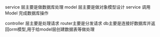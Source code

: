 service 层主要是做数据库处理
model 层主要是做对象模型设计
service 调用 Model 完成数据库操作

controller 层主要是处理请求
router主要是分发请求
db主要是连接好数据库并返回orm模型,用于给model层创建数据表等做处理

